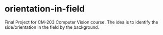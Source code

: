 # orientation-in-field
Final Project for CM-203 Computer Vision course. The idea is to identify the side/orientation in the field by the background.
